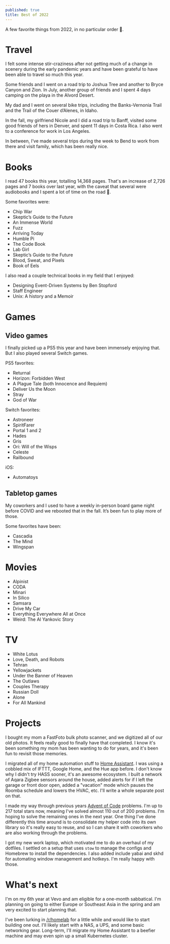 ```yaml
---
published: true
title: Best of 2022
---
```

A few favorite things from 2022, in no particular order 🙂.

# Travel
I felt some intense stir-craziness after not getting much of a change in scenery during the early pandemic years and have been grateful to have been able to travel so much this year.

Some friends and I went on a road trip to Joshua Tree and another to Bryce Canyon and Zion. In July, another group of friends and I spent 4 days camping on the playa in the Alvord Desert. 

My dad and I went on several bike trips, including the Banks-Vernonia Trail and the Trail of the Couer d’Alenes, in Idaho.

In the fall, my girlfriend Nicole and I did a road trip to Banff, visited some good friends of hers in Denver, and spent 11 days in Costa Rica. I also went to a conference for work in Los Angeles. 

In between, I’ve made several trips during the week to Bend to work from there and visit family, which has been really nice.

# Books

I read 47 books this year, totalling 14,368 pages. That's an increase of 2,726 pages and 7 books over last year,
with the caveat that several were audiobooks and I spent a lot of time on the road 🙂.

Some favorites were:
* Chip War
* Skeptic’s Guide to the Future
* An Immense World
* Fuzz
* Arriving Today
* Humble Pi
* The Code Book
* Lab Girl
* Skeptic’s Guide to the Future
* Blood, Sweat, and Pixels
* Book of Eels

I also read a couple technical books in my field that I enjoyed:
* Designing Event-Driven Systems by Ben Stopford
* Staff Engineer
* Unix: A history and a Memoir

# Games
## Video games
I finally picked up a PS5 this year and have been immensely enjoying that. But I also played several Switch games.

PS5 favorites:
* Returnal
* Horizon: Forbidden West
* A Plague Tale (both Innocence and Requiem)
* Deliver Us the Moon
* Stray
* God of War

Switch favorites:
* Astroneer
* SpiritFarer
* Portal 1 and 2
* Hades
* Gris
* Ori: Will of the Wisps
* Celeste
* Railbound

iOS:
* Automatoys

## Tabletop games
My coworkers and I used to have a weekly in-person board game night before COVID and we rebooted that in the fall. It’s been fun to play more of those.

Some favorites have been:
* Cascadia
* The Mind
* Wingspan

# Movies
* Alpinist
* CODA
* Minari
* In Silico
* Samsara
* Drive My Car
* Everything Everywhere All at Once
* Weird: The Al Yankovic Story

# TV
* White Lotus
* Love, Death, and Robots
* Tehran
* Yellowjackets
* Under the Banner of Heaven
* The Outlaws
* Couples Therapy
* Russian Doll
* Alone
* For All Mankind

# Projects

I bought my mom a FastFoto bulk photo scanner, and we digitized all of our old photos.
It feels really good to finally have that completed. I know it's been something my mom has been wanting to do for years,
and it's been fun to revisit those memories.

I migrated all of my home automation stuff to [Home Assistant](https://www.home-assistant.io/). I was using a cobbled mix of IFTTT, Google Home, and the Hue app before.
I don't know why I didn't try HASS sooner, it's an awesome ecosystem. I built a network of Aqara Zigbee sensors around the house,
added alerts for if I left the garage or front door open, added a "vacation" mode which pauses the Roomba schedule and lowers the HVAC, etc.
I'll write a whole separate post on that.

I made my way through previous years [Advent of Code](https://adventofcode.com/) problems. I'm up to 217 total stars now,
meaning I've solved almost 110 out of 200 problems. I'm hoping to solve the remaining ones in the next year. One thing I've
done differently this time around is to consolidate my helper code into its own library so it's really easy to reuse, and so I can
share it with coworkers who are also working through the problems.

I got my new work laptop, which motivated me to do an overhaul of my dotfiles. I settled on a setup that uses
`stow` to manage the configs and Homebrew to install the dependencies. I also added include yabai and skhd for 
automating window management and hotkeys. I'm really happy with those.

# What's next

I'm on my 6th year at Vevo and am eligible for a one-month sabbatical. I'm planning on going to either Europe or Southeast Asia
in the spring and am very excited to start planning that.

I've been lurking in [/r/homelab](https://www.reddit.com/r/homelab/) for a little while and would like to start building one out.
I'll likely start with a NAS, a UPS, and some basic networking gear. Long-term, I'll migrate my Home Assistant to a beefier machine
and may even spin up a small Kubernetes cluster.
